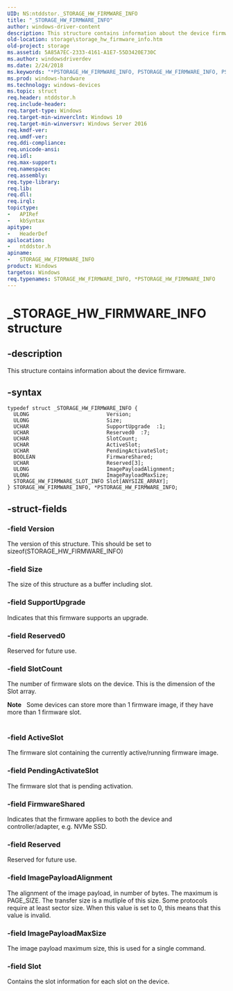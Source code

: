 ```yaml
---
UID: NS:ntddstor._STORAGE_HW_FIRMWARE_INFO
title: "_STORAGE_HW_FIRMWARE_INFO"
author: windows-driver-content
description: This structure contains information about the device firmware.
old-location: storage\storage_hw_firmware_info.htm
old-project: storage
ms.assetid: 5A85A7EC-2333-4161-A1E7-55D3420E730C
ms.author: windowsdriverdev
ms.date: 2/24/2018
ms.keywords: "*PSTORAGE_HW_FIRMWARE_INFO, PSTORAGE_HW_FIRMWARE_INFO, PSTORAGE_HW_FIRMWARE_INFO structure pointer [Storage Devices], STORAGE_HW_FIRMWARE_INFO, STORAGE_HW_FIRMWARE_INFO structure [Storage Devices], _STORAGE_HW_FIRMWARE_INFO, ntddstor/PSTORAGE_HW_FIRMWARE_INFO, ntddstor/STORAGE_HW_FIRMWARE_INFO, storage.storage_hw_firmware_info"
ms.prod: windows-hardware
ms.technology: windows-devices
ms.topic: struct
req.header: ntddstor.h
req.include-header: 
req.target-type: Windows
req.target-min-winverclnt: Windows 10
req.target-min-winversvr: Windows Server 2016
req.kmdf-ver: 
req.umdf-ver: 
req.ddi-compliance: 
req.unicode-ansi: 
req.idl: 
req.max-support: 
req.namespace: 
req.assembly: 
req.type-library: 
req.lib: 
req.dll: 
req.irql: 
topictype:
-	APIRef
-	kbSyntax
apitype:
-	HeaderDef
apilocation:
-	ntddstor.h
apiname:
-	STORAGE_HW_FIRMWARE_INFO
product: Windows
targetos: Windows
req.typenames: STORAGE_HW_FIRMWARE_INFO, *PSTORAGE_HW_FIRMWARE_INFO
---
```


# _STORAGE_HW_FIRMWARE_INFO structure


## -description


This structure contains information about the device firmware.


## -syntax


````
typedef struct _STORAGE_HW_FIRMWARE_INFO {
  ULONG                         Version;
  ULONG                         Size;
  UCHAR                         SupportUpgrade  :1;
  UCHAR                         Reserved0  :7;
  UCHAR                         SlotCount;
  UCHAR                         ActiveSlot;
  UCHAR                         PendingActivateSlot;
  BOOLEAN                       FirmwareShared;
  UCHAR                         Reserved[3];
  ULONG                         ImagePayloadAlignment;
  ULONG                         ImagePayloadMaxSize;
  STORAGE_HW_FIRMWARE_SLOT_INFO Slot[ANYSIZE_ARRAY];
} STORAGE_HW_FIRMWARE_INFO, *PSTORAGE_HW_FIRMWARE_INFO;
````


## -struct-fields




### -field Version

The version of this structure. This should be set to sizeof(STORAGE_HW_FIRMWARE_INFO)


### -field Size

The size of this structure as a buffer including slot.


### -field SupportUpgrade

Indicates that this firmware supports an upgrade.


### -field Reserved0

Reserved for future use.


### -field SlotCount

The number of firmware slots on the device. This is the dimension of the Slot array.

<div class="alert"><b>Note</b>   Some devices can store more than 1 firmware image, if they have more than 1 firmware slot.</div>
<div> </div>

### -field ActiveSlot

The firmware slot containing the currently active/running firmware image.


### -field PendingActivateSlot

The firmware slot that is pending activation.


### -field FirmwareShared

Indicates that the firmware applies to both the device and controller/adapter, e.g. NVMe SSD.




### -field Reserved

Reserved for future use.


### -field ImagePayloadAlignment

The alignment of the image payload, in number of bytes. The maximum is PAGE_SIZE. The transfer size is a mutliple of this size. Some protocols require at least sector size. When this value is set to 0, this means that this value is invalid.


### -field ImagePayloadMaxSize

The image payload maximum size, this is used for a single command.


### -field Slot

Contains the slot information for each slot on the device.

